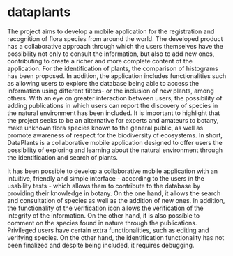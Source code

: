 # dataplants
The project aims to develop a mobile application for the registration and recognition of flora species from around the world. The developed product has a collaborative approach through which the users themselves have the possibility not only to consult the information, but also to add new ones, contributing to create a richer and more complete content of the application. For the identification of plants, the comparison of histograms has been proposed. In addition, the application includes functionalities such as allowing users to explore the database being able to access the information using different filters- or the inclusion of new plants, among others. With an eye on greater interaction between users, the possibility of adding publications in which users can report the discovery of species in the natural environment has been included. It is important to highlight that the project seeks to be an alternative for experts and amateurs to botany, make unknown flora species known to the general public, as well as promote awareness of respect for the biodiversity of ecosystems. In short, DataPlants is a collaborative mobile application designed to offer users the possibility of exploring and learning about the natural environment through the identification and search of plants.

It has been possible to develop a collaborative mobile application with an intuitive, friendly and simple interface - according to the users in the usability tests - which allows them to contribute to the database by providing their knowledge in botany. On the one hand, it allows the search and consultation of species as well as the addition of new ones. In addition, the functionality of the verification icon allows the verification of the integrity of the information. On the other hand, it is also possible to comment on the species found in nature through the publications. Privileged users have certain extra functionalities, such as editing and verifying species. On the other hand, the identification functionality has not been finalized and despite being included, it requires debugging.
